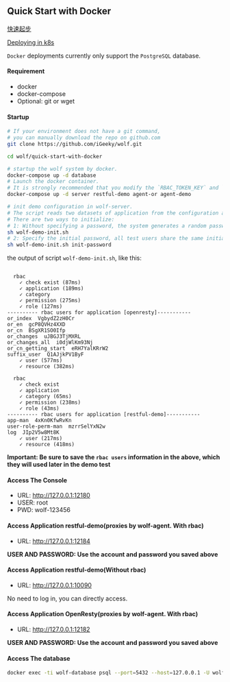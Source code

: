 ## Quick Start with Docker

[快速起步](./README-CN.md)

[Deploying in k8s](./README-K8S.md)

`Docker` deployments currently only support the `PostgreSQL` database.

#### Requirement

* docker
* docker-compose
* Optional: git or wget


#### Startup 

```bash
# If your environment does not have a git command, 
# you can manually download the repo on github.com
git clone https://github.com/iGeeky/wolf.git

cd wolf/quick-start-with-docker

# startup the wolf system by docker.
docker-compose up -d database
# Launch the docker container.
# It is strongly recommended that you modify the `RBAC_TOKEN_KEY` and `WOLF_CRYPT_KEY` environment variables in `docker-compose.yaml`, using default settings may put the system at risk.
docker-compose up -d server restful-demo agent-or agent-demo

# init demo configuration in wolf-server.
# The script reads two datasets of application from the configuration and initializes them into the wolf-server.
# There are two ways to initialize:
# 1: Without specifying a password, the system generates a random password for each test user. This is the recommended way.
sh wolf-demo-init.sh
# 2: Specify the initial password, all test users share the same initial password.
sh wolf-demo-init.sh init-password
```


 the output of script `wolf-demo-init.sh`, like this:

```

  rbac
    ✓ check exist (87ms)
    ✓ application (189ms)
    ✓ category
    ✓ permission (275ms)
    ✓ role (127ms)
---------- rbac users for application [openresty]-----------
or_index  VgbydZ2zH0Cr
or_en  gcP8QVHz4XXD
or_cn  BSgXR1SO0Ifp
or_changes  uJBGJ3TjMXRL
or_changes_all  i0djWlKm93Nj
or_cn_getting_start  eRH7YalKRrW2
suffix_user  Q1AJjkPV1ByF
    ✓ user (577ms)
    ✓ resource (382ms)

  rbac
    ✓ check exist
    ✓ application
    ✓ category (65ms)
    ✓ permission (238ms)
    ✓ role (43ms)
---------- rbac users for application [restful-demo]-----------
app-man  4xKn0KfwRvKn
user-role-perm-man  mzrrSelYxN2w
log  JIp2V5w8Mt8K
    ✓ user (217ms)
    ✓ resource (418ms)

```
**Important: Be sure to save the `rbac users` information in the above, which they will used later in the demo test**



#### Access The Console

*  URL: http://127.0.0.1:12180
* USER: root
*  PWD: wolf-123456



#### Access Application restful-demo(proxies by wolf-agent. With rbac)

*  URL: http://127.0.0.1:12184

**USER AND PASSWORD: Use the account and password you saved above**



#### Access Application restful-demo(Without rbac)

* URL: http://127.0.0.1:10090

No need to log in, you can directly access.

#### Access Application OpenResty(proxies by wolf-agent. With rbac)

* URL: http://127.0.0.1:12182

**USER AND PASSWORD: Use the account and password you saved above**



#### Access The database

```bash
docker exec -ti wolf-database psql --port=5432 --host=127.0.0.1 -U wolfroot -d wolf
```

